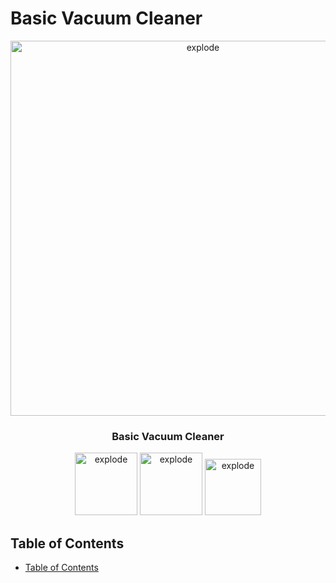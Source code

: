 # Basic Vacuum Cleaner

<div align="center">
<img width=600px src="https://github.com/GuilleAQ/Mobile-Robotics_IRS-23/resources/figures/Basic_Vacuum_cleaner.png" alt="explode"></a> 
</div>

<h3 align="center"> Basic Vacuum Cleaner </h3>

<div align="center">
<img width=100px src="https://img.shields.io/badge/status-finished-brightgreen" alt="explode"></a>
<img width=100px src="https://img.shields.io/badge/license-Apache-orange" alt="explode"></a>
<img width=90px src="https://img.shields.io/badge/developer-GuilleAQ-yellow" alt="explode"></a>
</div>


## Table of Contents
- [Table of Contents](#table-of-contents)

